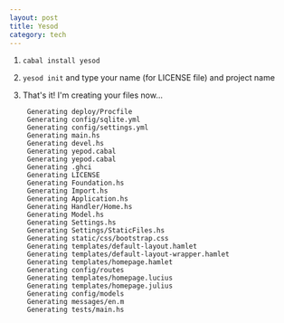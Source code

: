 ```yaml
---
layout: post
title: Yesod
category: tech
---
```


1. `cabal install yesod`
2. `yesod init` and type your name (for LICENSE file) and project name
3. That's it! I'm creating your files now...

        Generating deploy/Procfile
        Generating config/sqlite.yml
        Generating config/settings.yml
        Generating main.hs
        Generating devel.hs
        Generating yepod.cabal
        Generating yepod.cabal
        Generating .ghci
        Generating LICENSE
        Generating Foundation.hs
        Generating Import.hs
        Generating Application.hs
        Generating Handler/Home.hs
        Generating Model.hs
        Generating Settings.hs
        Generating Settings/StaticFiles.hs
        Generating static/css/bootstrap.css
        Generating templates/default-layout.hamlet
        Generating templates/default-layout-wrapper.hamlet
        Generating templates/homepage.hamlet
        Generating config/routes
        Generating templates/homepage.lucius
        Generating templates/homepage.julius
        Generating config/models
        Generating messages/en.m
        Generating tests/main.hs

